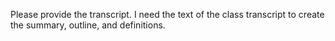 Please provide the transcript. I need the text of the class transcript to create the summary, outline, and definitions.
